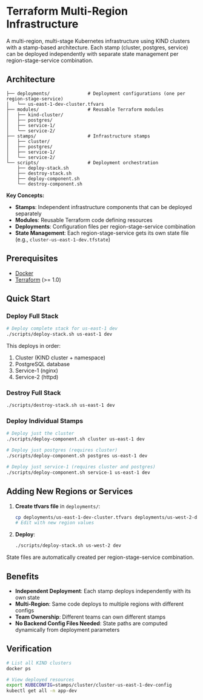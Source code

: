 # Terraform Multi-Region Infrastructure

A multi-region, multi-stage Kubernetes infrastructure using KIND clusters with a stamp-based architecture. Each stamp (cluster, postgres, service) can be deployed independently with separate state management per region-stage-service combination.

## Architecture

```
├── deployments/              # Deployment configurations (one per region-stage-service)
│   └── us-east-1-dev-cluster.tfvars
├── modules/                  # Reusable Terraform modules
│   ├── kind-cluster/
│   ├── postgres/
│   ├── service-1/
│   └── service-2/
├── stamps/                   # Infrastructure stamps
│   ├── cluster/
│   ├── postgres/
│   ├── service-1/
│   └── service-2/
└── scripts/                  # Deployment orchestration
    ├── deploy-stack.sh
    ├── destroy-stack.sh
    ├── deploy-component.sh
    └── destroy-component.sh
```

**Key Concepts:**
- **Stamps**: Independent infrastructure components that can be deployed separately
- **Modules**: Reusable Terraform code defining resources
- **Deployments**: Configuration files per region-stage-service combination
- **State Management**: Each region-stage-service gets its own state file (e.g., `cluster-us-east-1-dev.tfstate`)

## Prerequisites

- [Docker](https://docs.docker.com/get-docker/)
- [Terraform](https://developer.hashicorp.com/terraform/downloads) (>= 1.0)

## Quick Start

### Deploy Full Stack

```bash
# Deploy complete stack for us-east-1 dev
./scripts/deploy-stack.sh us-east-1 dev
```

This deploys in order:
1. Cluster (KIND cluster + namespace)
2. PostgreSQL database
3. Service-1 (nginx)
4. Service-2 (httpd)

### Destroy Full Stack

```bash
./scripts/destroy-stack.sh us-east-1 dev
```

### Deploy Individual Stamps

```bash
# Deploy just the cluster
./scripts/deploy-component.sh cluster us-east-1 dev

# Deploy just postgres (requires cluster)
./scripts/deploy-component.sh postgres us-east-1 dev

# Deploy just service-1 (requires cluster and postgres)
./scripts/deploy-component.sh service-1 us-east-1 dev
```

## Adding New Regions or Services

1. **Create tfvars file** in `deployments/`:
   ```bash
   cp deployments/us-east-1-dev-cluster.tfvars deployments/us-west-2-dev-cluster.tfvars
   # Edit with new region values
   ```

2. **Deploy**:
   ```bash
   ./scripts/deploy-stack.sh us-west-2 dev
   ```

State files are automatically created per region-stage-service combination.

## Benefits

- **Independent Deployment**: Each stamp deploys independently with its own state
- **Multi-Region**: Same code deploys to multiple regions with different configs
- **Team Ownership**: Different teams can own different stamps
- **No Backend Config Files Needed**: State paths are computed dynamically from deployment parameters

## Verification

```bash
# List all KIND clusters
docker ps

# View deployed resources
export KUBECONFIG=stamps/cluster/cluster-us-east-1-dev-config
kubectl get all -n app-dev
```
